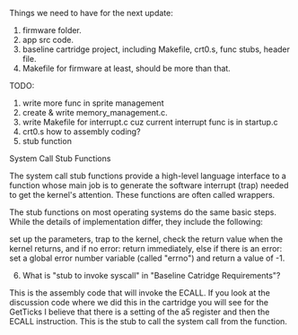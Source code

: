 Things we need to have for the next update:
1. firmware folder.
2. app src code.
3. baseline cartridge project, including Makefile, crt0.s, func stubs, header file.
4. Makefile for firmware at least, should be more than that.

TODO:
1. write more func in sprite management
2. create & write memory_management.c.
3. write Makefile for interrupt.c cuz current interrupt func is in startup.c
4. crt0.s how to assembly coding?
5. stub function

System Call Stub Functions

The system call stub functions provide a high-level language interface to a function whose main job is to generate the software interrupt (trap) needed to get the kernel's attention. These functions are often called wrappers.

The stub functions on most operating systems do the same basic steps. While the details of implementation differ, they include the following:

set up the parameters,
trap to the kernel,
check the return value when the kernel returns, and
if no error: return immediately, else
if there is an error: set a global error number variable (called "errno") and return a value of -1.

6. What is "stub to invoke syscall" in "Baseline Catridge Requirements"?

This is the assembly code that will invoke the ECALL. If you look at the discussion code where we did this in the cartridge you will see for the GetTicks I believe that there is a setting of the a5 register and then the ECALL instruction. This is the stub to call the system call from the function.
